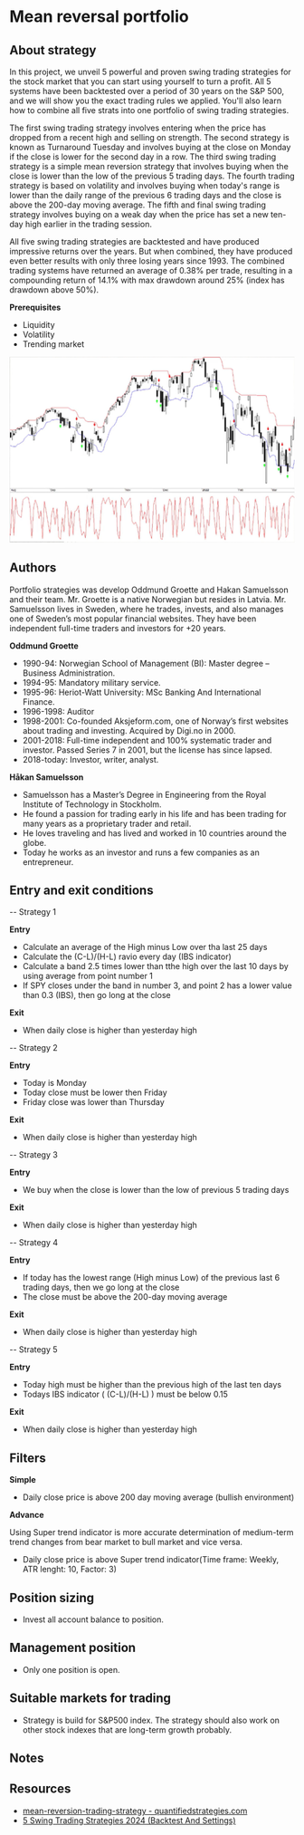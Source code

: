 # Mean reversal portfolio

## About strategy
In this project, we unveil 5 powerful and proven swing trading strategies for the stock market that you can start using yourself to turn a profit. All 5 systems have been backtested over a period of 30 years on the S&P 500, and we will show you the exact trading rules we applied. You'll also learn how to combine all five strats into one portfolio of swing trading strategies.

The first swing trading strategy involves entering when the price has dropped from a recent high and selling on strength. The second strategy is known as Turnaround Tuesday and involves buying at the close on Monday if the close is lower for the second day in a row. The third swing trading strategy is a simple mean reversion strategy that involves buying when the close is lower than the low of the previous 5 trading days. The fourth trading strategy is based on volatility and involves buying when today's range is lower than the daily range of the previous 6 trading days and the close is above the 200-day moving average. The fifth and final swing trading strategy involves buying on a weak day when the price has set a new ten-day high earlier in the trading session.

All five swing trading strategies are backtested and have produced impressive returns over the years. But when combined, they have produced even better results with only three losing years since 1993. The combined trading systems have returned an average of 0.38% per trade, resulting in a compounding return of 14.1% with max drawdown around 25% (index has drawdown above 50%).

**Prerequisites**
* Liquidity
* Volatility
* Trending market

![Strategy 1 example](resources/strategy1_example.png)

## Authors
Portfolio strategies was develop Oddmund Groette and Hakan Samuelsson and their team. Mr. Groette is a native Norwegian but resides in Latvia. Mr. Samuelsson lives in Sweden, where he trades, invests, and also manages one of Sweden’s most popular financial websites. They have been independent full-time traders and investors for +20 years.

**Oddmund Groette**

* 1990-94: Norwegian School of Management (BI): Master degree – Business Administration.
* 1994-95: Mandatory military service.
* 1995-96: Heriot-Watt University: MSc Banking And International Finance.
* 1996-1998: Auditor
* 1998-2001: Co-founded Aksjeform.com, one of Norway’s first websites about trading and investing. Acquired by Digi.no in 2000.
* 2001-2018: Full-time independent and 100% systematic trader and investor. Passed Series 7 in 2001, but the license has since lapsed.
* 2018-today: Investor, writer, analyst.

**Håkan Samuelsson**

* Samuelsson has a Master’s Degree in Engineering from the Royal Institute of Technology in Stockholm.
* He found a passion for trading early in his life and has been trading for many years as a proprietary trader and retail.
* He loves traveling and has lived and worked in 10 countries around the globe.
* Today he works as an investor and runs a few companies as an entrepreneur.



## Entry and exit conditions

-- Strategy 1

**Entry**
* Calculate an average of the High minus Low over tha last 25 days
* Calculate the (C-L)/(H-L) ravio every day (IBS indicator)
* Calculate a band 2.5 times lower than tthe high over the last 10 days by using average from point number 1
* If SPY closes under the band in number 3, and point 2 has a lower value than 0.3 (IBS), then go long at the close 

**Exit**
* When daily close is higher than yesterday high

-- Strategy 2

**Entry**
* Today is Monday
* Today close must be lower then Friday
* Friday close was lower than Thursday

**Exit**
* When daily close is higher than yesterday high

-- Strategy 3

**Entry**
* We buy when the close is lower than the low of previous 5 trading days

**Exit**
* When daily close is higher than yesterday high

-- Strategy 4

**Entry**
* If today has the lowest range (High minus Low) of the previous last 6 trading days, then we go long at the close
* The close must be above the 200-day moving average

**Exit**
* When daily close is higher than yesterday high

-- Strategy 5

**Entry**
* Today high must be higher than the previous high of the last ten days
* Todays IBS indicator ( (C-L)/(H-L) ) must be below 0.15

**Exit**
* When daily close is higher than yesterday high

## Filters
**Simple**
* Daily close price is above 200 day moving average (bullish environment)

**Advance**

Using Super trend indicator is more accurate determination of medium-term trend changes from bear market to bull market and vice versa.

* Daily close price is above Super trend indicator(Time frame: Weekly, ATR lenght: 10, Factor: 3)

## Position sizing
- Invest all account balance to position.

## Management position
- Only one position is open.

## Suitable markets for trading
* Strategy is build for S&P500 index. The strategy should also work on other stock indexes that are long-term growth probably.

## Notes

## Resources
* [mean-reversion-trading-strategy - quantifiedstrategies.com](https://www.quantifiedstrategies.com/mean-reversion-trading-strategy/)
* [5 Swing Trading Strategies 2024 (Backtest And Settings)](https://www.youtube.com/watch?v=kWgUlIFAwqg)
